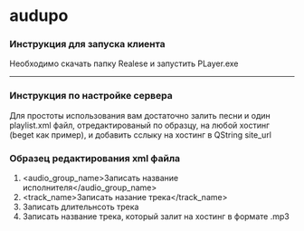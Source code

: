 # audupo
### Инструкция для запуска клиента
Необходимо скачать папку Realese и запустить PLayer.exe
***

### Инструкция по настройке сервера 
Для простоты использования вам достаточно залить песни и один playlist.xml файл, отредактированый по образцу, на любой хостинг (beget как пример), и добавить сслыку на хостинг в QString site_url  
### Образец редактирования xml файла
1. <audio_group_name>Записать название исполнителя</audio_group_name> 
2. <track_name>Записать назание трека</track_name>
3. <time>Записать длительнсоть трека</time>
4. <url>Записать название трека, который залит на хостинг в формате .mp3</url>

